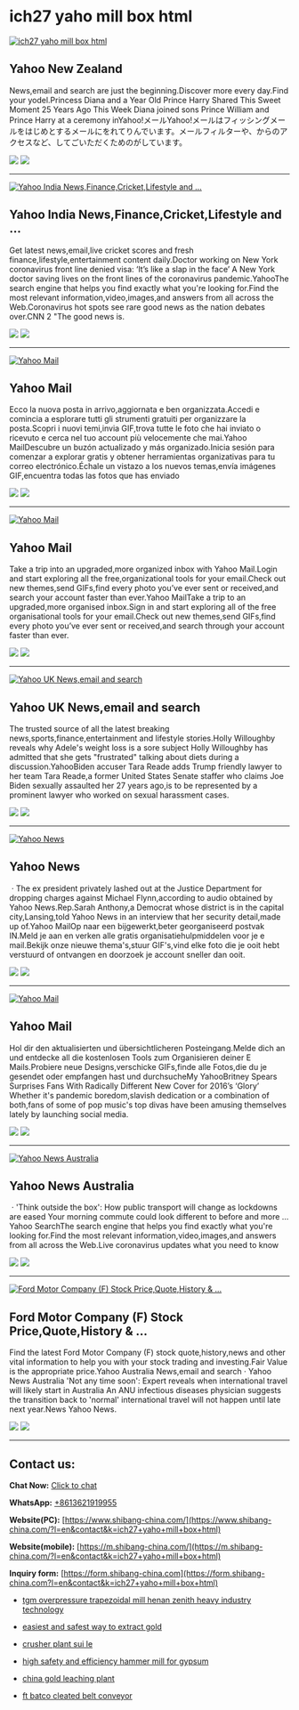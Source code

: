 # ich27 yaho mill box html

<a href="https://swt.shibang-china.com/?l=en&img&k=ich27+yaho+mill+box+html" target="_blank">![ich27 yaho mill box html](http://static.shibang-china.com/all-800x300/927.jpg)</a>

## Yahoo New Zealand
News,email and search are just the beginning.Discover more every day.Find your yodel.Princess Diana and a Year Old Prince Harry Shared This Sweet Moment 25 Years Ago This Week Diana joined sons Prince William and Prince Harry at a ceremony inYahoo!メールYahoo!メールはフィッシングメールをはじめとするメールにをれてりんでいます。メールフィルターや、からのアクセスなど、してごいただくためのがしています。


<a href="https://whatsapp.shibangsoft.com/WhatsApp.php" target="_blank" title="WhatsApp">![](http://static.shibang-china.com/icon/whatsapp.png)</a> <a href="https://swt.shibang-china.com/?l=en&icon&k=ich27+yaho+mill+box+html" target="_blank">![](http://static.shibang-china.com/icon/chat-en.png)</a>

---

<a href="https://swt.shibang-china.com/?l=en&img&k=ich27+yaho+mill+box+html" target="_blank">![Yahoo India News,Finance,Cricket,Lifestyle and …](http://static.shibang-china.com/all-800x300/372.jpg)</a>

## Yahoo India News,Finance,Cricket,Lifestyle and …
Get latest news,email,live cricket scores and fresh finance,lifestyle,entertainment content daily.Doctor working on New York coronavirus front line denied visa: ‘It’s like a slap in the face’ A New York doctor saving lives on the front lines of the coronavirus pandemic.YahooThe search engine that helps you find exactly what you're looking for.Find the most relevant information,video,images,and answers from all across the Web.Coronavirus hot spots see rare good news as the nation debates over.CNN 2 &quot;The good news is.


<a href="https://whatsapp.shibangsoft.com/WhatsApp.php" target="_blank" title="WhatsApp">![](http://static.shibang-china.com/icon/whatsapp.png)</a> <a href="https://swt.shibang-china.com/?l=en&icon&k=ich27+yaho+mill+box+html" target="_blank">![](http://static.shibang-china.com/icon/chat-en.png)</a>

---

<a href="https://swt.shibang-china.com/?l=en&img&k=ich27+yaho+mill+box+html" target="_blank">![Yahoo Mail](http://static.shibang-china.com/all-800x300/1438.jpg)</a>

## Yahoo Mail
Ecco la nuova posta in arrivo,aggiornata e ben organizzata.Accedi e comincia a esplorare tutti gli strumenti gratuiti per organizzare la posta.Scopri i nuovi temi,invia GIF,trova tutte le foto che hai inviato o ricevuto e cerca nel tuo account pi&#249; velocemente che mai.Yahoo MailDescubre un buz&#243;n actualizado y m&#225;s organizado.Inicia sesi&#243;n para comenzar a explorar gratis y obtener herramientas organizativas para tu correo electr&#243;nico.&#201;chale un vistazo a los nuevos temas,env&#237;a im&#225;genes GIF,encuentra todas las fotos que has enviado


<a href="https://whatsapp.shibangsoft.com/WhatsApp.php" target="_blank" title="WhatsApp">![](http://static.shibang-china.com/icon/whatsapp.png)</a> <a href="https://swt.shibang-china.com/?l=en&icon&k=ich27+yaho+mill+box+html" target="_blank">![](http://static.shibang-china.com/icon/chat-en.png)</a>

---

<a href="https://swt.shibang-china.com/?l=en&img&k=ich27+yaho+mill+box+html" target="_blank">![Yahoo Mail](http://static.shibang-china.com/all-800x300/667.jpg)</a>

## Yahoo Mail
Take a trip into an upgraded,more organized inbox with Yahoo Mail.Login and start exploring all the free,organizational tools for your email.Check out new themes,send GIFs,find every photo you’ve ever sent or received,and search your account faster than ever.Yahoo MailTake a trip to an upgraded,more organised inbox.Sign in and start exploring all of the free organisational tools for your email.Check out new themes,send GIFs,find every photo you’ve ever sent or received,and search through your account faster than ever.


<a href="https://whatsapp.shibangsoft.com/WhatsApp.php" target="_blank" title="WhatsApp">![](http://static.shibang-china.com/icon/whatsapp.png)</a> <a href="https://swt.shibang-china.com/?l=en&icon&k=ich27+yaho+mill+box+html" target="_blank">![](http://static.shibang-china.com/icon/chat-en.png)</a>

---

<a href="https://swt.shibang-china.com/?l=en&img&k=ich27+yaho+mill+box+html" target="_blank">![Yahoo UK News,email and search](http://static.shibang-china.com/all-800x300/1373.jpg)</a>

## Yahoo UK News,email and search
The trusted source of all the latest breaking news,sports,finance,entertainment and lifestyle stories.Holly Willoughby reveals why Adele's weight loss is a sore subject Holly Willoughby has admitted that she gets &quot;frustrated&quot; talking about diets during a discussion.YahooBiden accuser Tara Reade adds Trump friendly lawyer to her team Tara Reade,a former United States Senate staffer who claims Joe Biden sexually assaulted her 27 years ago,is to be represented by a prominent lawyer who worked on sexual harassment cases.


<a href="https://whatsapp.shibangsoft.com/WhatsApp.php" target="_blank" title="WhatsApp">![](http://static.shibang-china.com/icon/whatsapp.png)</a> <a href="https://swt.shibang-china.com/?l=en&icon&k=ich27+yaho+mill+box+html" target="_blank">![](http://static.shibang-china.com/icon/chat-en.png)</a>

---

<a href="https://swt.shibang-china.com/?l=en&img&k=ich27+yaho+mill+box+html" target="_blank">![Yahoo News](http://static.shibang-china.com/all-800x300/216.jpg)</a>

## Yahoo News
&nbsp;&#0183;&#32;The ex president privately lashed out at the Justice Department for dropping charges against Michael Flynn,according to audio obtained by Yahoo News.Rep.Sarah Anthony,a Democrat whose district is in the capital city,Lansing,told Yahoo News in an interview that her security detail,made up of.Yahoo MailOp naar een bijgewerkt,beter georganiseerd postvak IN.Meld je aan en verken alle gratis organisatiehulpmiddelen voor je e mail.Bekijk onze nieuwe thema's,stuur GIF's,vind elke foto die je ooit hebt verstuurd of ontvangen en doorzoek je account sneller dan ooit.


<a href="https://whatsapp.shibangsoft.com/WhatsApp.php" target="_blank" title="WhatsApp">![](http://static.shibang-china.com/icon/whatsapp.png)</a> <a href="https://swt.shibang-china.com/?l=en&icon&k=ich27+yaho+mill+box+html" target="_blank">![](http://static.shibang-china.com/icon/chat-en.png)</a>

---

<a href="https://swt.shibang-china.com/?l=en&img&k=ich27+yaho+mill+box+html" target="_blank">![Yahoo Mail](http://static.shibang-china.com/all-800x300/731.jpg)</a>

## Yahoo Mail
Hol dir den aktualisierten und &#252;bersichtlicheren Posteingang.Melde dich an und entdecke all die kostenlosen Tools zum Organisieren deiner E Mails.Probiere neue Designs,verschicke GIFs,finde alle Fotos,die du je gesendet oder empfangen hast und durchsucheMy YahooBritney Spears Surprises Fans With Radically Different New Cover for 2016’s ‘Glory’ Whether it's pandemic boredom,slavish dedication or a combination of both,fans of some of pop music's top divas have been amusing themselves lately by launching social media.


<a href="https://whatsapp.shibangsoft.com/WhatsApp.php" target="_blank" title="WhatsApp">![](http://static.shibang-china.com/icon/whatsapp.png)</a> <a href="https://swt.shibang-china.com/?l=en&icon&k=ich27+yaho+mill+box+html" target="_blank">![](http://static.shibang-china.com/icon/chat-en.png)</a>

---

<a href="https://swt.shibang-china.com/?l=en&img&k=ich27+yaho+mill+box+html" target="_blank">![Yahoo News Australia](http://static.shibang-china.com/all-800x300/1528.jpg)</a>

## Yahoo News Australia
&nbsp;&#0183;&#32;'Think outside the box': How public transport will change as lockdowns are eased Your morning commute could look different to before and more …Yahoo SearchThe search engine that helps you find exactly what you're looking for.Find the most relevant information,video,images,and answers from all across the Web.Live coronavirus updates what you need to know


<a href="https://whatsapp.shibangsoft.com/WhatsApp.php" target="_blank" title="WhatsApp">![](http://static.shibang-china.com/icon/whatsapp.png)</a> <a href="https://swt.shibang-china.com/?l=en&icon&k=ich27+yaho+mill+box+html" target="_blank">![](http://static.shibang-china.com/icon/chat-en.png)</a>

---

<a href="https://swt.shibang-china.com/?l=en&img&k=ich27+yaho+mill+box+html" target="_blank">![Ford Motor Company (F) Stock Price,Quote,History &amp; …](http://static.shibang-china.com/all-800x300/1438.jpg)</a>

## Ford Motor Company (F) Stock Price,Quote,History &amp; …
Find the latest Ford Motor Company (F) stock quote,history,news and other vital information to help you with your stock trading and investing.Fair Value is the appropriate price.Yahoo Australia News,email and search&nbsp;&#0183;&#32;Yahoo News Australia 'Not any time soon': Expert reveals when international travel will likely start in Australia An ANU infectious diseases physician suggests the transition back to 'normal' international travel will not happen until late next year.News Yahoo News.


<a href="https://whatsapp.shibangsoft.com/WhatsApp.php" target="_blank" title="WhatsApp">![](http://static.shibang-china.com/icon/whatsapp.png)</a> <a href="https://swt.shibang-china.com/?l=en&icon&k=ich27+yaho+mill+box+html" target="_blank">![](http://static.shibang-china.com/icon/chat-en.png)</a>

---
## Contact us:

**Chat Now:** [Click to chat](https://swt.shibang-china.com?l=en&contact&k=ich27+yaho+mill+box+html)

**WhatsApp:**  [+8613621919955](https://whatsapp.shibangsoft.com/WhatsApp.php)

**Website(PC):** [https://www.shibang-china.com/](https://www.shibang-china.com/?l=en&contact&k=ich27+yaho+mill+box+html)

**Website(mobile):** [https://m.shibang-china.com/](https://m.shibang-china.com/?l=en&contact&k=ich27+yaho+mill+box+html)

**Inquiry form:** [https://form.shibang-china.com](https://form.shibang-china.com?l=en&contact&k=ich27+yaho+mill+box+html)

* [tgm overpressure trapezoidal mill henan zenith heavy industry technology](../139/tgm%20overpressure%20trapezoidal%20mill%20henan%20zenith%20heavy%20industry%20technology.md)

* [easiest and safest way to extract gold](../134/easiest%20and%20safest%20way%20to%20extract%20gold.md)

* [crusher plant sui le](../138/crusher%20plant%20sui%20le.md)

* [high safety and efficiency hammer mill for gypsum](../134/high%20safety%20and%20efficiency%20hammer%20mill%20for%20gypsum.md)

* [china gold leaching plant](../140/china%20gold%20leaching%20plant.md)

* [ft batco cleated belt conveyor](../139/ft%20batco%20cleated%20belt%20conveyor.md)